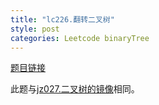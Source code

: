 ```yaml
---
title: "lc226.翻转二叉树"
style: post
categories: Leetcode binaryTree
---
```


[题目链接](https://leetcode-cn.com/problems/invert-binary-tree/)

此题与[jz027.二叉树的镜像](https://1e0ndavid.github.io/jz027/)相同。

